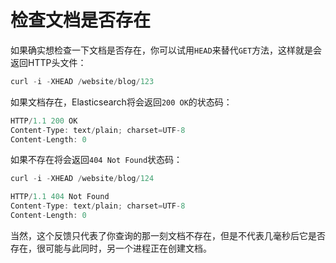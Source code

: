 # 检查文档是否存在

如果确实想检查一下文档是否存在，你可以试用`HEAD`来替代`GET`方法，这样就是会返回HTTP头文件：

```js
curl -i -XHEAD /website/blog/123
```
如果文档存在，Elasticsearch将会返回`200 OK`的状态码：

```js
HTTP/1.1 200 OK
Content-Type: text/plain; charset=UTF-8
Content-Length: 0
```
如果不存在将会返回`404 Not Found`状态码：

```js
curl -i -XHEAD /website/blog/124
```

```js
HTTP/1.1 404 Not Found
Content-Type: text/plain; charset=UTF-8
Content-Length: 0
```

当然，这个反馈只代表了你查询的那一刻文档不存在，但是不代表几毫秒后它是否存在，很可能与此同时，另一个进程正在创建文档。
